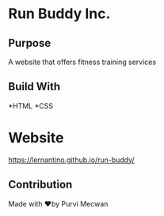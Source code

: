 # Run Buddy Inc.

## Purpose
A website that offers fitness training services

## Build With
*HTML
*CSS


# Website
https://lernantino.github.io/run-buddy/

## Contribution
Made with ❤️by Purvi Mecwan
